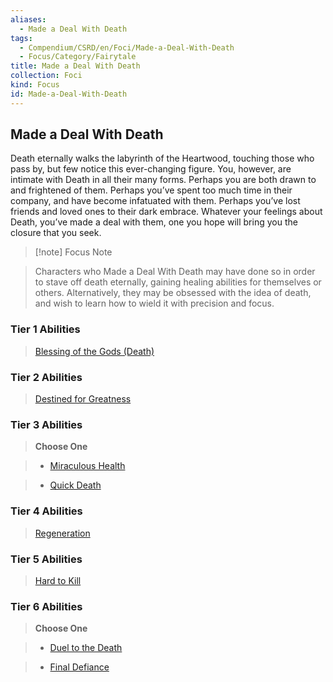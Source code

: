 ```yaml
---
aliases:
  - Made a Deal With Death
tags:
  - Compendium/CSRD/en/Foci/Made-a-Deal-With-Death
  - Focus/Category/Fairytale
title: Made a Deal With Death
collection: Foci
kind: Focus
id: Made-a-Deal-With-Death
---
```

## Made a Deal With Death  
Death eternally walks the labyrinth of the Heartwood, touching those who pass by, but few notice this ever-changing figure. You, however, are intimate with Death in all their many forms. Perhaps you are both drawn to and frightened of them. Perhaps you’ve spent too much time in their company, and have become infatuated with them. Perhaps you’ve lost friends and loved ones to their dark embrace. Whatever your feelings about Death, you’ve made a deal with them, one you hope will bring you the closure that you seek.  
  
  
>[!note] Focus Note  
>Characters who Made a Deal With Death may have done so in order to stave off death eternally, gaining healing abilities for themselves or others. Alternatively, they may be obsessed with  the idea of death, and wish to learn how to wield it with precision and focus.  
  
  
### Tier 1 Abilities    
> [Blessing of the Gods (Death)](Blessing-of-the-Gods.md#Death/Darkness)    
  
### Tier 2 Abilities    
> [Destined for Greatness](Destined-for-Greatness.md)    
  
  
### Tier 3 Abilities    
> **Choose One**    
>- [Miraculous Health](Miraculous-Health.md)    
>- [Quick Death](Quick-Death.md)    
  
  
### Tier 4 Abilities    
>[Regeneration](Regeneration.md)    
  
  
  
### Tier 5 Abilities    
> [Hard to Kill](Hard-to-Kill.md)    
  
  
### Tier 6 Abilities    
> **Choose One**    
>- [Duel to the Death](Duel-to-the-Death.md)    
>- [Final Defiance](Final-Defiance.md)
